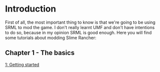 # Introduction

First of all, the most important thing to know is that we're going to be using SRML to mod the game. I don't really learnt UMF and don't have intentions to do so, because in my opinion SRML is good enough. Here you will find some tutorials about modding Slime Rancher:

## Chapter 1 - The basics
[1: Getting started](/en/SlimeRancher/tutorials/getting_started/)